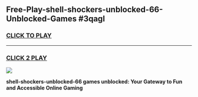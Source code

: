 
## Free-Play-shell-shockers-unblocked-66-Unblocked-Games #3qagl
<h3>
<a href="https://news.freeplayer.one?title=shell-shockers-unblocked-66&ref=8M">CLICK TO PLAY</a></h3>
<hr>

<h3>
<a href="https://news.freeplayer.one?title=shell-shockers-unblocked-66&ref=8M">CLICK 2 PLAY</a>
  
</h3>

<a href="https://news.freeplayer.one?title=shell-shockers-unblocked-66&ref=8M"><img src="https://clearcache.store/games.png"></a>


**shell-shockers-unblocked-66 games unblocked: Your Gateway to Fun and Accessible Online Gaming**
